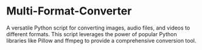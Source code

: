 # Multi-Format-Converter
A versatile Python script for converting images, audio files, and videos to different formats. This script leverages the power of popular Python libraries like Pillow and ffmpeg to provide a comprehensive conversion tool.
